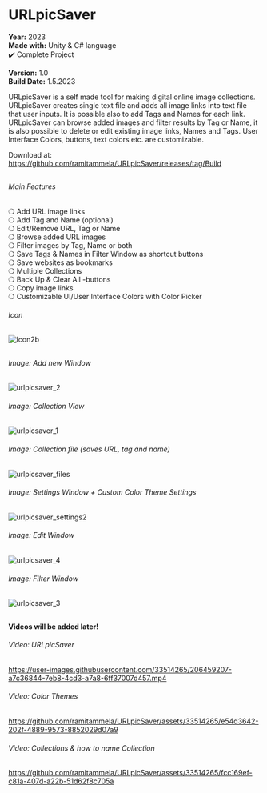 # URLpicSaver
**Year:** 2023  
**Made with:** Unity & C# language  
✔️ Complete Project

**Version:** 1.0  
**Build Date:** 1.5.2023  

URLpicSaver is a self made tool for making digital online image collections. URLpicSaver creates single text file and adds all image links into text file that user inputs. It is possible also to add Tags and Names for each link. URLpicSaver can browse added images and filter results by Tag or Name, it is also possible to delete or edit existing image links, Names and Tags. User Interface Colors, buttons, text colors etc. are customizable.

Download at: https://github.com/ramitammela/URLpicSaver/releases/tag/Build

##

###### Main Features  
❍ Add URL image links  
❍ Add Tag and Name (optional)  
❍ Edit/Remove URL, Tag or Name  
❍ Browse added URL images  
❍ Filter images by Tag, Name or both  
❍ Save Tags & Names in Filter Window as shortcut buttons  
❍ Save websites as bookmarks  
❍ Multiple Collections  
❍ Back Up & Clear All -buttons  
❍ Copy image links  
❍ Customizable UI/User Interface Colors with Color Picker 

###### Icon
![Icon2b](https://user-images.githubusercontent.com/33514265/235365633-1634b3c5-7c54-42db-9f35-00284d7997a0.png)

##

###### Image: Add new Window
![urlpicsaver_2](https://github.com/ramitammela/URLpicSaver/assets/33514265/4c98d63f-d0e3-4f53-9131-8b49c44db44a)

###### Image: Collection View
![urlpicsaver_1](https://github.com/ramitammela/URLpicSaver/assets/33514265/f04e524a-167e-46f3-904b-69d3fa9b23d7)

###### Image: Collection file (saves URL, tag and name)
![urlpicsaver_files](https://github.com/ramitammela/URLpicSaver/assets/33514265/4ef5ba13-ad85-495b-ac03-36a81b5804d1)

###### Image: Settings Window + Custom Color Theme Settings
![urlpicsaver_settings2](https://github.com/ramitammela/URLpicSaver/assets/33514265/a9d233b6-ae3a-4e15-80e2-24f3e81759f6)

###### Image: Edit Window
![urlpicsaver_4](https://github.com/ramitammela/URLpicSaver/assets/33514265/759b289b-dccd-4f44-9f5a-495081a6731f)

###### Image: Filter Window
![urlpicsaver_3](https://github.com/ramitammela/URLpicSaver/assets/33514265/52a87043-fbda-43d0-9ca6-bf076cdf7af8)


##



#### Videos will be added later!


###### Video: URLpicSaver
https://user-images.githubusercontent.com/33514265/206459207-a7c36844-7eb8-4cd3-a7a8-6ff37007d457.mp4

###### Video: Color Themes
https://github.com/ramitammela/URLpicSaver/assets/33514265/e54d3642-202f-4889-9573-8852029d07a9

###### Video: Collections & how to name Collection
https://github.com/ramitammela/URLpicSaver/assets/33514265/fcc169ef-c81a-407d-a22b-51d62f8c705a





